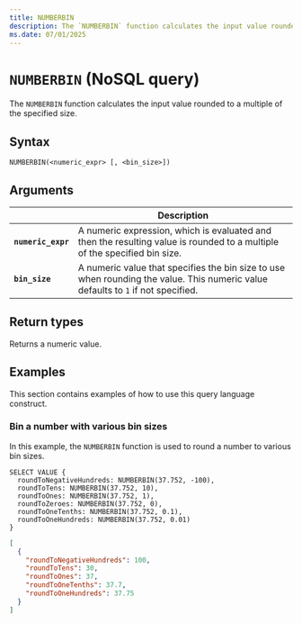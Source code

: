 ```yaml
---
title: NUMBERBIN
description: The `NUMBERBIN` function calculates the input value rounded to a multiple of the specified size.
ms.date: 07/01/2025
---
```


# `NUMBERBIN` (NoSQL query)

The `NUMBERBIN` function calculates the input value rounded to a multiple of the specified size.

## Syntax

```nosql
NUMBERBIN(<numeric_expr> [, <bin_size>])
```

## Arguments

| | Description |
| --- | --- |
| **`numeric_expr`** | A numeric expression, which is evaluated and then the resulting value is rounded to a multiple of the specified bin size. |
| **`bin_size`** | A numeric value that specifies the bin size to use when rounding the value. This numeric value defaults to `1` if not specified. |

## Return types

Returns a numeric value.

## Examples

This section contains examples of how to use this query language construct.

### Bin a number with various bin sizes

In this example, the `NUMBERBIN` function is used to round a number to various bin sizes.

```nosql
SELECT VALUE {
  roundToNegativeHundreds: NUMBERBIN(37.752, -100),
  roundToTens: NUMBERBIN(37.752, 10),
  roundToOnes: NUMBERBIN(37.752, 1),
  roundToZeroes: NUMBERBIN(37.752, 0),
  roundToOneTenths: NUMBERBIN(37.752, 0.1),
  roundToOneHundreds: NUMBERBIN(37.752, 0.01)
}
```

```json
[
  {
    "roundToNegativeHundreds": 100,
    "roundToTens": 30,
    "roundToOnes": 37,
    "roundToOneTenths": 37.7,
    "roundToOneHundreds": 37.75
  }
]
```
